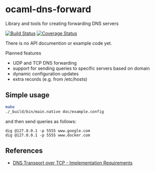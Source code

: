 # ocaml-dns-forward
Library and tools for creating forwarding DNS servers

[![Build Status](https://travis-ci.org/djs55/ocaml-dns-forward.png?branch=master)](https://travis-ci.org/djs55/ocaml-dns-forward) [![Coverage Status](https://coveralls.io/repos/djs55/ocaml-dns-forward/badge.png?branch=master)](https://coveralls.io/r/djs55/ocaml-dns-forward?branch=master)

There is no API documention or example code yet.

Planned features

- UDP and TCP DNS forwarding
- support for sending queries to specific servers based on domain
- dynamic configuration updates
- extra records (e.g. from /etc/hosts)

## Simple usage

```sh
make
./_build/bin/main.native doc/example.config
```
and then send queries as follows:
```
dig @127.0.0.1 -p 5555 www.google.com
dig @127.0.0.1 -p 5555 www.docker.com
```

## References

- [DNS Transport over TCP - Implementation Requirements](https://tools.ietf.org/html/rfc5966)

